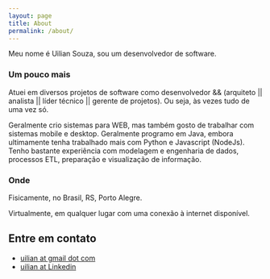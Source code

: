 ```yaml
---
layout: page
title: About
permalink: /about/
---
```


Meu nome é Uilian Souza, sou um desenvolvedor de software.

### Um pouco mais

Atuei em diversos projetos de software como desenvolvedor && (arquiteto || analista || líder técnico || gerente de projetos). Ou seja, às vezes tudo de uma vez só.

Geralmente crio sistemas para WEB, mas também gosto de trabalhar com sistemas mobile e desktop. Geralmente programo em Java, embora ultimamente tenha trabalhado mais com Python e Javascript (NodeJs). Tenho bastante experiência com modelagem e engenharia de dados, processos ETL, preparação e visualização de informação.

### Onde

Fisicamente, no Brasil, RS, Porto Alegre.

Virtualmente, em qualquer lugar com uma conexão à internet disponível.

## Entre em contato
* [uilian at gmail dot com](mailto:uilian@gmail.com)
* [uilian at Linkedin](https://linkedin.com/in/uilian)
